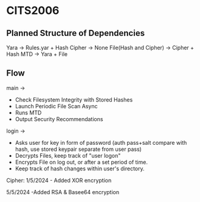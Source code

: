 # CITS2006

## Planned Structure of Dependencies
Yara -> Rules.yar + Hash
Cipher -> None
File(Hash and Cipher) -> Cipher + Hash
MTD -> Yara + File

## Flow
main ->  
- Check Filesystem Integrity with Stored Hashes
- Launch Periodic File Scan Async
- Runs MTD
- Output Security Recommendations

login ->
- Asks user for key in form of password (auth pass+salt compare with hash, use stored keypair separate from user pass)
- Decrypts Files, keep track of "user logon"
- Encrypts File on log out, or after a set period of time.
- Keep track of hash changes within user's directory.
  


Cipher:
1/5/2024 - Added XOR encryption

5/5/2024 -Added RSA & Basee64 encryption
